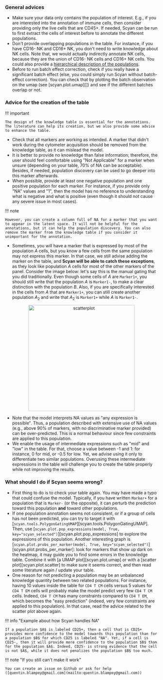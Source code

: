 ### General advices

- Make sure your data only contains the population of interest. E.g., if you are interested into the annotation of immune cells, then consider providing only the live cells that are CD45+. If needed, Scyan can be run to first extract the cells of interest before to annotate the different populations.
- Don't provide overlapping populations in the table. For instance, if you have CD16- NK and CD16+ NK, you don't need to write knowledge about NK cells. Note that, we would actually indirectly annotate NK cells, because they are the union of CD16- NK cells and CD16+ NK cells. You could also provide a [hierarchical description of the populations](../tutorials/usage/#working-with-hierarchical-populations).
- Before to run batch effect correction, check if you really have a significant batch effect (else, you could simply run Scyan without batch-effect correction). You can check that by plotting the batch observation on the umap (see [scyan.plot.umap][]) and see if the different batches overlap or not.

### Advice for the creation of the table

!!! important

    The design of the knowledge table is essential for the annotations. The literature can help its creation, but we also provide some advice to enhance the table.

- Check that all markers are working as intended. A marker that didn't work during the cytometer acquisition should be removed from the knowledge table, as it can mislead the model.
- It is better to provide no knowledge than false information; therefore, the user should feel comfortable using "Not Applicable" for a marker when unsure (depending on your table, 70% of NA can be acceptable). Besides, if needed, population discovery can be used to go deeper into this marker afterwards.
- When possible, provide at least one negative population and one positive population for each marker. For instance, if you provide only "NA" values and "1", then the model has no reference to understanding what is negative and what is positive (even though it should not cause any severe issue in most cases).

!!! note

    However, you can create a column full of NA for a marker that you want to appear in the latent space. It will not be helpful for the annotations, but it can help the population discovery. You can also remove the marker from the knowledge table if you consider it unimportant for the annotation.

- Sometimes, you will have a marker that is expressed by most of the population $A$ cells, but you know a few cells from the same population may not express this marker. In that case, we still advise adding the marker on the table, and **Scyan will be able to catch these exceptions**, as they look like population $A$ cells for most of the other markers of the panel. Consider the image below: let's say this is the manual gating that you did traditionally. Even though some cells of $A$ are `Marker1+`, you should still write that the population $A$ is `Marker1-`, to make a clear distinction with the population $B$. Also, if you are specifically interested in the cells from $A$ that are `Marker1+`, you can still create another population $A_2$ and write that $A_2$ is `Marker1+` while $A$ is `Marker1-`.

<p align="center">
  <img src="../../assets/example_scatterplot.png" alt="scatterplot" width="350px"/>
</p>

- Note that the model interprets NA values as "any expression is possible". Thus, a population described with extensive use of NA values (e.g., above 90% of markers, with no discriminative marker provided) can be over-predicted. This is a normal behaviour since few constraints are applied to this population.
- We enable the usage of intermediate expressions such as "mid" and "low" in the table. For that, choose a value between -1 and 1: for instance, 0 for mid, or -0.5 for low. Yet, we advise using it only to differentiate two similar populations. Overusing these intermediate expressions in the table will challenge you to create the table properly while not improving the results.

### What should I do if Scyan seems wrong?

- First thing to do is to check your table again. You may have made a typo that could confuse the model. Typically, if you have written `Marker+` for a population that is `Marker-` (or the opposite), it can perturb the prediction toward this population **and** toward other populations.
- If one population annotation seems not consistent, or if a group of cells has not been predicted, you can try to target it with [`scyan.tools.PolygonGatingUMAP`][scyan.tools.PolygonGatingUMAP]. Then, use [`scyan.plot.pop_expressions(model, True, key="scyan_selected")`][scyan.plot.pop_expressions] to explore the expressions of this population. Another interesting graph is [`scyan.plot.probs_per_marker(model, True, key="scyan_selected")`][scyan.plot.probs_per_marker]: look for markers that show up dark on the heatmap, it may guide you to find some errors in the knowledge table. Combine it with [a UMAP plot][scyan.plot.umap] or with a [scatter plot][scyan.plot.scatter] to make sure it seems correct, and then read some literature again / update your table.
- One reason for not predicting a population may be an unbalanced knowledge quantity between two related populations. For instance, having 10 values inside the table for `CD4 T CM` cells versus 5 values for `CD4 T EM` cells will probably make the model predict very few `CD4 T CM` cells. Indeed, `CD4 T CM` has many constraints compared to `CD4 T EM`, which becomes the "easy prediction" (indeed, very few constraints are applied to this population). In that case, read the advice related to the scatter plot above again.

!!! info "Example about how Scyan handles NA"

    If a population $A$ is labeled CD25+, then a cell that is CD25+ provides more confidence to the model towards this population than for a population $B$ for which CD25 is labeled "NA". Yet, if a cell is CD25-, then it will provide more confidence to the population $B$ than for the population $A$. Indeed, CD25- is strong evidence that the cell is not $A$, while it does not penalizes the population $B$ too much.

!!! note "If you still can't make it work"

    You can create an issue on Github or ask for help ([quentin.blampey@gmail.com](mailto:quentin.blampey@gmail.com))

